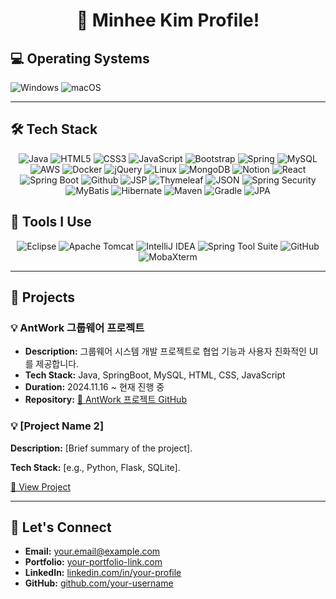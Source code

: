<h1 align="center">👋 Minhee Kim Profile!</h1>

<h2>💻 Operating Systems</h2>
<div align="left">
  <img src="https://img.shields.io/badge/Windows-0078D6?style=for-the-badge&logo=windows&logoColor=white" alt="Windows" />
  <img src="https://img.shields.io/badge/macOS-000000?style=for-the-badge&logo=apple&logoColor=white" alt="macOS" />
</div>
<hr/>
<h2>🛠 Tech Stack</h2>

<div align="center">
  <img src="https://img.shields.io/badge/Java-007396?style=for-the-badge&logo=java&logoColor=white" alt="Java" />
  <img src="https://img.shields.io/badge/HTML5-E34F26?style=for-the-badge&logo=html5&logoColor=white" alt="HTML5" />
  <img src="https://img.shields.io/badge/CSS3-1572B6?style=for-the-badge&logo=css3&logoColor=white" alt="CSS3" />
  <img src="https://img.shields.io/badge/JavaScript-F7DF1E?style=for-the-badge&logo=javascript&logoColor=black" alt="JavaScript" />
  <img src="https://img.shields.io/badge/Bootstrap-7952B3?style=for-the-badge&logo=bootstrap&logoColor=white" alt="Bootstrap" />
  <img src="https://img.shields.io/badge/Spring-6DB33F?style=for-the-badge&logo=spring&logoColor=white" alt="Spring" />

  <img src="https://img.shields.io/badge/MySQL-4479A1?style=for-the-badge&logo=mysql&logoColor=white" alt="MySQL" />
  <img src="https://img.shields.io/badge/Amazon AWS-232F3E?style=for-the-badge&logo=Amazon AWS&logoColor=white" alt="AWS">
  <img src="https://img.shields.io/badge/Docker-2496ED?style=for-the-badge&logo=Docker&logoColor=white" alt="Docker">

  <img src="https://img.shields.io/badge/jQuery-0769AD?style=for-the-badge&logo=jQuery&logoColor=white" alt="jQuery">
  <img src="https://img.shields.io/badge/Linux-FCC624?style=for-the-badge&logo=Linux&logoColor=white" alt="Linux">
  <img src="https://img.shields.io/badge/MongoDB-47A248?style=for-the-badge&logo=MongoDB&logoColor=white" alt="MongoDB">

  <img src="https://img.shields.io/badge/Notion-000000?style=for-the-badge&logo=Notion&logoColor=white" alt="Notion">
  <img src="https://img.shields.io/badge/React-61DAFB?style=for-the-badge&logo=React&logoColor=white" alt="React">
  <img src="https://img.shields.io/badge/Spring Boot-6DB33F?style=for-the-badge&logo=Spring Boot&logoColor=white" alt="Spring Boot">
  <img src="https://img.shields.io/badge/Github-181717?style=for-the-badge&logo=Github&logoColor=white" alt="Github">

  
  <img src="https://img.shields.io/badge/JSP-E34F26?style=for-the-badge&logo=java&logoColor=white" alt="JSP" />
  <img src="https://img.shields.io/badge/Thymeleaf-005F99?style=for-the-badge&logo=Thymeleaf&logoColor=white" alt="Thymeleaf" />
  <img src="https://img.shields.io/badge/JSON-000000?style=for-the-badge&logo=JSON&logoColor=white" alt="JSON" />
  <img src="https://img.shields.io/badge/Spring%20Security-6DB33F?style=for-the-badge&logo=Spring-Security&logoColor=white" alt="Spring Security" />
  <img src="https://img.shields.io/badge/MyBatis-4479A1?style=for-the-badge&logo=MyBatis&logoColor=white" alt="MyBatis" />
  <img src="https://img.shields.io/badge/Hibernate-59666C?style=for-the-badge&logo=Hibernate&logoColor=white" alt="Hibernate" />
  <img src="https://img.shields.io/badge/Maven-C71A36?style=for-the-badge&logo=Apache-Maven&logoColor=white" alt="Maven" />
  <img src="https://img.shields.io/badge/Gradle-02303A?style=for-the-badge&logo=Gradle&logoColor=white" alt="Gradle" />
  <img src="https://img.shields.io/badge/JPA-6DB33F?style=for-the-badge&logo=Spring&logoColor=white" alt="JPA" />

  
</div>

<h2>🔧 Tools I Use</h2>

<div align="center">
  <img src="https://img.shields.io/badge/Eclipse-2C2255?style=for-the-badge&logo=eclipse&logoColor=white" alt="Eclipse" />
  <img src="https://img.shields.io/badge/Apache_Tomcat-F8DC75?style=for-the-badge&logo=apache-tomcat&logoColor=black" alt="Apache Tomcat" />
  <img src="https://img.shields.io/badge/IntelliJ_IDEA-000000?style=for-the-badge&logo=intellij-idea&logoColor=white" alt="IntelliJ IDEA" />
  <img src="https://img.shields.io/badge/Spring_Tool_Suite-6DB33F?style=for-the-badge&logo=spring&logoColor=white" alt="Spring Tool Suite" />
  <img src="https://img.shields.io/badge/GitHub-181717?style=for-the-badge&logo=github&logoColor=white" alt="GitHub" />
  <img src="https://img.shields.io/badge/MobaXterm-000000?style=for-the-badge&logo=terminal&logoColor=white" alt="MobaXterm" />
</div>

<hr/>

<h2>💼 Projects</h2>

<h3>💡 AntWork 그룹웨어 프로젝트</h3>
<ul>
  <li><strong>Description:</strong> 그룹웨어 시스템 개발 프로젝트로 협업 기능과 사용자 친화적인 UI를 제공합니다.</li>
  <li><strong>Tech Stack:</strong> Java, SpringBoot, MySQL, HTML, CSS, JavaScript</li>
  <li><strong>Duration:</strong> 2024.11.16 ~ 현재 진행 중</li>
  <li><strong>Repository:</strong> <a href="https://github.com/your-repository-link" target="_blank">🔗 AntWork 프로젝트 GitHub</a></li>
</ul>

<h3>💡 [Project Name 2]</h3>
<p><strong>Description:</strong> [Brief summary of the project].</p>
<p><strong>Tech Stack:</strong> [e.g., Python, Flask, SQLite].</p>
<a href="#">🔗 View Project</a>

<hr/>

<h2>🤝 Let's Connect</h2>
<ul>
  <li><strong>Email:</strong> <a href="mailto:your.email@example.com">your.email@example.com</a></li>
  <li><strong>Portfolio:</strong> <a href="#">your-portfolio-link.com</a></li>
  <li><strong>LinkedIn:</strong> <a href="https://linkedin.com/in/your-profile">linkedin.com/in/your-profile</a></li>
  <li><strong>GitHub:</strong> <a href="https://github.com/your-username">github.com/your-username</a></li>
</ul>

